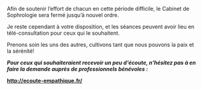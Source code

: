 Afin de soutenir l’effort de chacun en cette période difficile, le Cabinet de Sophrologie sera fermé jusqu’à nouvel ordre.

Je reste cependant à votre disposition, et les séances peuvent avoir lieu en télé-consultation pour ceux qui le souhaitent.

Prenons soin les uns des autres, cultivons tant que nous pouvons la paix et la sérénité!



**_Pour ceux qui souhaiteraient recevoir un peu d'écoute, n'hésitez pas à en faire la demande auprès de professionnels bénévoles :_**

**http://ecoute-empathique.fr/**

